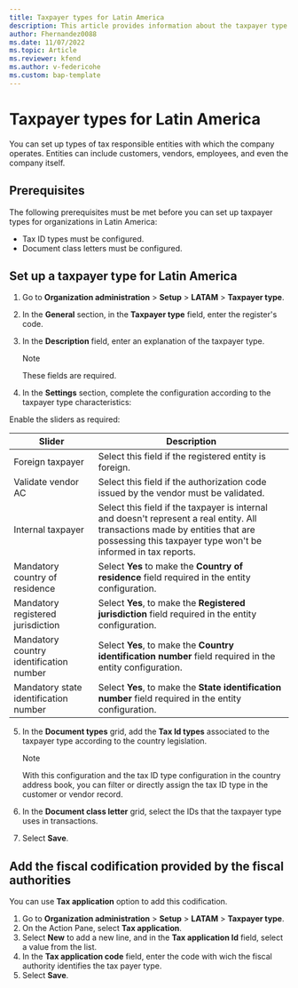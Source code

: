 ```yaml
---
title: Taxpayer types for Latin America 
description: This article provides information about the taxpayer type configuration for Latin America. 
author: Fhernandez0088
ms.date: 11/07/2022
ms.topic: Article
ms.reviewer: kfend
ms.author: v-federicohe 
ms.custom: bap-template
---
```


# Taxpayer types for Latin America 

You can set up types of tax responsible entities with which the company operates. Entities can include customers, vendors, employees, and even the company itself.
 
## Prerequisites

The following prerequisites must be met before you can set up taxpayer types for organizations in Latin America:

- Tax ID types must be configured.
- Document class letters must be configured.

## Set up a taxpayer type for Latin America

1. Go to **Organization administration** > **Setup** > **LATAM** > **Taxpayer type**.
2. In the **General** section, in the **Taxpayer type** field, enter the register's code.
3. In the **Description** field, enter an explanation of the taxpayer type.  

   > [!NOTE]
   > These fields are required.

4. In the **Settings** section, complete the configuration according to the taxpayer type characteristics:

Enable the sliders as required:

| Slider                                  | Description                                                                                                                                                                                                                                  |
|-----------------------------------------|----------------------------------------------------------------------|
| Foreign taxpayer                        | Select this field if the registered entity is foreign. |
| Validate vendor AC                      | Select this field if the authorization code issued by the vendor must be validated. |
| Internal taxpayer                       | Select this field if the taxpayer is internal and doesn't represent a real entity. All transactions made by entities that are possessing this taxpayer type won't be informed in tax reports. |
| Mandatory country of residence          | Select **Yes** to make the **Country of residence** field required in the entity configuration. |
| Mandatory registered jurisdiction       | Select **Yes**, to make the **Registered jurisdiction** field required in the entity configuration. |
| Mandatory country identification number | Select **Yes**, to make the **Country identification number** field required in the entity configuration.  |
| Mandatory state identification number   | Select **Yes**, to make the **State identification number** field required in the entity configuration. |

5. In the **Document types** grid, add the **Tax Id types** associated to the taxpayer type according to the country legislation.

   > [!NOTE]
   > With this configuration and the tax ID type configuration in the country address book, you can filter or directly assign the tax ID type in the customer or vendor record.

6. In the **Document class letter** grid, select the IDs that the taxpayer type uses in transactions.
7. Select **Save**.

## Add the fiscal codification provided by the fiscal authorities

You can use **Tax application** option to add this codification.

1.	Go to **Organization administration** > **Setup** > **LATAM** > **Taxpayer type**.
2.	On the Action Pane, select **Tax application**.
3.	Select **New** to add a new line, and in the **Tax application Id** field, select a value from the list.
4.	In the **Tax application code** field, enter the code with wich the fiscal authority identifies the tax payer type.
5.	Select **Save**.


